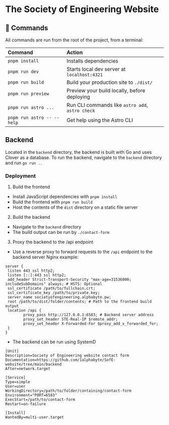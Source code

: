 # The Society of Engineering Website

## 🧞 Commands

All commands are run from the root of the project, from a terminal:

| Command                   | Action                                           |
| :------------------------ | :----------------------------------------------- |
| `pnpm install`             | Installs dependencies                            |
| `pnpm run dev`             | Starts local dev server at `localhost:4321`      |
| `pnpm run build`           | Build your production site to `./dist/`          |
| `pnpm run preview`         | Preview your build locally, before deploying     |
| `pnpm run astro ...`       | Run CLI commands like `astro add`, `astro check` |
| `pnpm run astro -- --help` | Get help using the Astro CLI                     |

## Backend

Located in the `backend` directory, the backend is built with Go and uses Clover as a database. To run the backend, navigate to the `backend` directory and run `go run .`.

### Deployment

1. Build the frontend
- Install JavaScript dependencies with `pnpm install`
- Build the frontend with `pnpm run build`
- Host the contents of the `dist` directory on a static file server
2. Build the backend
- Navigate to the `backend` directory
- The build output can be run by `./contact-form`
3. Proxy the backend to the /api endpoint
- Use a reverse proxy to forward requests to the `/api` endpoint to the backend server 
Nginx example:
```nginx
server {
 listen 443 ssl http2;
 listen [::]:443 ssl http2;
 add_header Strict-Transport-Security "max-age=31536000; includeSubDomains" always; # HSTS: Optional
 ssl_certificate /path/to/fullchain.crt;
 ssl_certificate_key /path/to/private.key;
 server_name societyofengineering.alphabyte.pw;
 root /path/to/dist/folder/contents; # Path to the frontend build output
 location /api {
        proxy_pass http://127.0.0.1:6583; # Backend server address
        proxy_set_header STE-Real-IP $remote_addr;
        proxy_set_header X-Forwarded-For $proxy_add_x_forwarded_for;
 }
}
```

- The backend can be run using SystemD 
```systemd
[Unit]
Description=Society of Engineering website contact form
Documentation=https://github.com/1alphabyte/SofE-website/tree/main/backend
After=network.target

[Service]
Type=simple
User=user
WorkingDirectory=/path/to/folder/containing/contact-form
Environment="PORT=6583"
ExecStart=/path/to/contact-form
Restart=on-failure

[Install]
WantedBy=multi-user.target
```